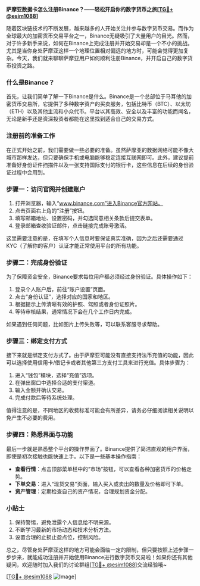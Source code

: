 **萨摩亚数据卡怎么注册Binance？——轻松开启你的数字货币之旅[[TG💪+ @esim1088](https://t.me/s/esim1088)]**

随着区块链技术的不断发展，越来越多的人开始关注并参与数字货币交易。而作为全球最大的加密货币交易平台之一，Binance无疑吸引了大量用户的目光。然而，对于许多新手来说，如何在Binance上完成注册并开始交易却是一个不小的挑战。尤其是当你身处萨摩亚这样一个地理位置相对偏远的地方时，可能会觉得更加复杂。今天，我们就来聊聊萨摩亚用户如何顺利注册Binance，并开启自己的数字货币投资之路。

### 什么是Binance？

首先，让我们简单了解一下Binance是什么。Binance是一个总部位于马耳他的加密货币交易所，它提供了多种数字资产的买卖服务，包括比特币（BTC）、以太坊（ETH）以及其他主流和小众代币。平台以其高效、安全以及丰富的功能而闻名，无论是新手还是资深投资者都能在这里找到适合自己的交易方式。

### 注册前的准备工作

在正式开始之前，我们需要做一些必要的准备。虽然萨摩亚的数据网络可能不像大城市那样发达，但只要确保手机或电脑能够稳定连接互联网即可。此外，建议提前准备好身份证件扫描件以及一张支持国际支付的银行卡，这些信息在后续的身份验证过程中会用到。

### 步骤一：访问官网并创建账户

1. 打开浏览器，输入“www.binance.com”进入Binance官方网站。
2. 点击页面右上角的“注册”按钮。
3. 填写邮箱地址、设置密码，并勾选同意相关条款后提交表单。
4. 登录邮箱查收验证邮件，点击链接完成账号激活。

这里需要注意的是，在填写个人信息时要保证真实准确，因为之后还需要通过KYC（了解你的客户）认证才能正常使用平台的所有功能。

### 步骤二：完成身份验证

为了保障资金安全，Binance要求每位用户都必须经过身份验证。具体操作如下：

1. 登录个人账户后，前往“账户设置”页面。
2. 点击“身份认证”，选择对应的国家和地区。
3. 根据提示上传清晰有效的护照、驾照或者身份证照片。
4. 等待审核结果，通常情况下会在几个工作日内完成。

如果遇到任何问题，比如图片上传失败等，可以联系客服寻求帮助。

### 步骤三：绑定支付方式

接下来就是绑定支付方式了。由于萨摩亚可能没有直接支持法币充值的功能，因此可以选择使用信用卡/借记卡或者其他第三方支付工具来进行充值。具体步骤为：

1. 进入“钱包”模块，选择“充值”选项。
2. 在弹出窗口中选择合适的支付渠道。
3. 输入金额并确认交易。
4. 完成付款后等待系统处理。

值得注意的是，不同地区的收费标准可能会有所差异，请务必仔细阅读相关说明以免产生不必要的费用。

### 步骤四：熟悉界面与功能

最后一步就是熟悉整个平台的操作界面了。Binance提供了简洁直观的用户界面，即使是初次接触也能快速上手。以下是一些基本操作指南：

- **查看行情**：点击顶部菜单栏中的“市场”按钮，可以查看各种加密货币的价格走势。
- **下单交易**：进入“现货交易”页面，输入买入或卖出的数量及价格即可下单。
- **资产管理**：定期检查自己的资产情况，合理规划资金分配。

### 小贴士

1. 保持警惕，避免泄露个人信息给不明来源。
2. 不断学习最新的市场动态和技术分析方法。
3. 设置合理的止损止盈点位，控制风险。

总之，尽管身处萨摩亚这样的地方可能会面临一定的限制，但只要按照上述步骤一步步来，就能成功注册并开始使用Binance进行数字货币交易啦！如果你还有其他疑问，欢迎随时加入我们的讨论群组[[TG💪+ @esim1088](https://t.me/s/esim1088)]交流经验哦~

[[TG💪+ @esim1088](https://t.me/s/esim1088) ![Image](https://i.postimg.cc/4NQfJmqS/Snipaste-2025-05-13-00-14-12.png)]